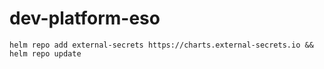 # dev-platform-eso


```
helm repo add external-secrets https://charts.external-secrets.io && helm repo update
```